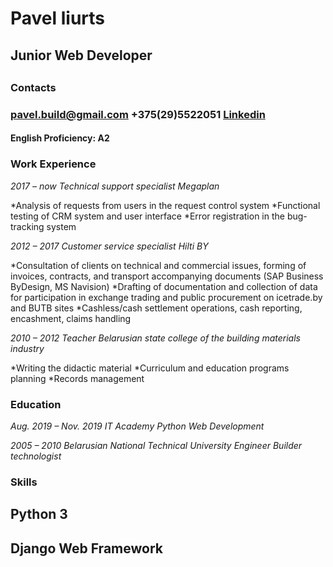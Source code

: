 <h1>Pavel liurts</h1>

<h2>Junior Web Developer<h2>

<h3>Contacts<h3>

**pavel.build@gmail.com**
**+375(29)5522051**
**[Linkedin](https://www.linkedin.com/in/pavel-liurts/)**

<h4>English Proficiency: A2</h4>

<h3>Work Experience </h3>

*2017 – now
Technical support specialist
Megaplan*

*Analysis of requests from users in the request control system
*Functional testing of CRM system and user interface
*Error registration in the bug-tracking system

*2012 – 2017
Customer service specialist
Hilti BY*

*Consultation of clients on technical and commercial issues, forming of invoices, contracts, and transport accompanying documents (SAP Business ByDesign, MS Navision)
*Drafting of documentation and collection of data for participation in exchange trading and public procurement on icetrade.by and BUTB sites
*Cashless/cash settlement operations, cash reporting, encashment, claims handling

*2010 – 2012
Teacher
Belarusian state college of the building materials industry*

*Writing the didactic material
*Curriculum and education programs planning
*Records management

<h3>Education</h3>

*Aug. 2019 – Nov. 2019
IT Academy
Python Web Development*

*2005 – 2010
Belarusian National Technical University Engineer
Builder technologist*

<h3>Skills</h3>

<h2>Python 3</h2>
<h2>Django Web Framework</h2>